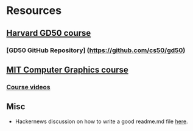 # Resources




## [Harvard GD50 course](https://cs50.harvard.edu/games/2018/)
### [GD50 GitHub Repository] (https://github.com/cs50/gd50)


## [MIT Computer Graphics course](https://ocw.mit.edu/courses/6-837-computer-graphics-fall-2012/pages/calendar/)
### [Course videos](https://www.youtube.com/watch?v=-LqUu61oRdk&list=PLQ3UicqQtfNuBjzJ-KEWmG1yjiRMXYKhh)


## Misc
- Hackernews discussion on how to write a good readme.md file [here](https://news.ycombinator.com/item?id=36773022).
